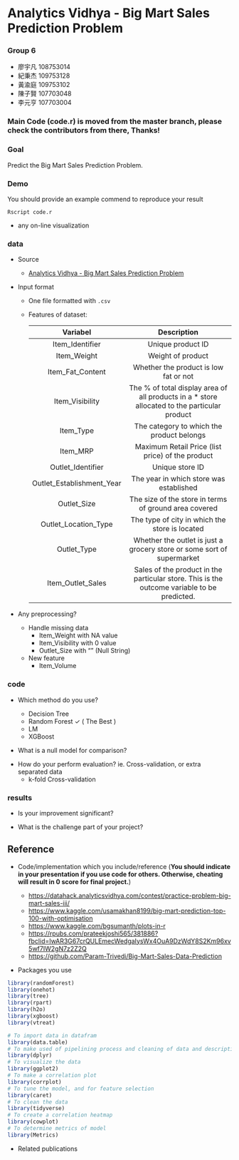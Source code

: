 # Analytics Vidhya - Big Mart Sales Prediction Problem

### Group 6
* 廖宇凡 108753014 
* 紀秉杰 109753128 
* 黃渝庭 109753102 
* 陳子賢 107703048 
* 李元亨 107703004 

### Main Code (code.r) is moved from the master branch, please check the contributors from there, Thanks! 

### Goal
Predict the Big Mart Sales Prediction Problem.
### Demo 
You should provide an example commend to reproduce your result
``` text
Rscript code.r
```
* any on-line visualization

### data

* Source
  * [Analytics Vidhya - Big Mart Sales Prediction Problem](https://datahack.analyticsvidhya.com/contest/practice-problem-big-mart-sales-iii/)
* Input format
  * One file formatted with `.csv`
  * Features of dataset:
   

    | Variabel | Description | 
    | :---: | :---: |
    | Item_Identifier | Unique product ID|
    | Item_Weight |Weight of product |
    | Item_Fat_Content |Whether the product is low fat or not |
    | Item_Visibility |The % of total display area of all products in a * store allocated to the particular product |
    | Item_Type|The category to which the product belongs	|
    | Item_MRP	|Maximum Retail Price (list price) of the product|
    | Outlet_Identifier	|Unique store ID|
    | Outlet_Establishment_Year	|The year in which store was established|
    | Outlet_Size	|The size of the store in terms of ground area covered|
    | Outlet_Location_Type | The type of city in which the store is located|
    | Outlet_Type	|Whether the outlet is just a grocery store or some sort of supermarket|
    | Item_Outlet_Sales	|Sales of the product in the particular store. This is the outcome variable to be predicted.


* Any preprocessing?
  * Handle missing data
    * Item_Weight with NA value
    * Item_Visibility with 0 value
    * Outlet_Size with “” (Null String)
  * New feature
    * Item_Volume
  
### code

* Which method do you use?
  * Decision Tree
  * Random Forest ✓ ( The Best )
  * LM
  * XGBoost

* What is a null model for comparison?
<!--- TODO -->
* How do your perform evaluation? ie. Cross-validation, or extra separated data
  * k-fold Cross-validation

### results

* Is your improvement significant?
<!--- TODO -->
* What is the challenge part of your project?
<!--- TODO -->

## Reference
* Code/implementation which you include/reference (__You should indicate in your presentation if you use code for others. Otherwise, cheating will result in 0 score for final project.__)
    * https://datahack.analyticsvidhya.com/contest/practice-problem-big-mart-sales-iii/
    * https://www.kaggle.com/usamakhan8199/big-mart-prediction-top-100-with-optimisation 
    * https://www.kaggle.com/bgsumanth/plots-in-r
    * https://rpubs.com/prateekjoshi565/381886?fbclid=IwAR3G67crQULEmecWedgaIysWx4OuA9DzWdY8S2Km96xv5wf7IW2gN7z2Z2Q
    * https://github.com/Param-Trivedi/Big-Mart-Sales-Data-Prediction

* Packages you use
```R
library(randomForest)
library(onehot)
library(tree)
library(rpart)
library(h2o)
library(xgboost)
library(vtreat)

# To import data in datafram
library(data.table)
# To make used of pipelining process and cleaning of data and descriptive analysis of data
library(dplyr)
# To visualize the data
library(ggplot2)
# To make a correlation plot
library(corrplot)
# To tune the model, and for feature selection
library(caret)
# To clean the data
library(tidyverse)
# To create a correlation heatmap
library(cowplot)
# To determine metrics of model
library(Metrics)

```
* Related publications
 

